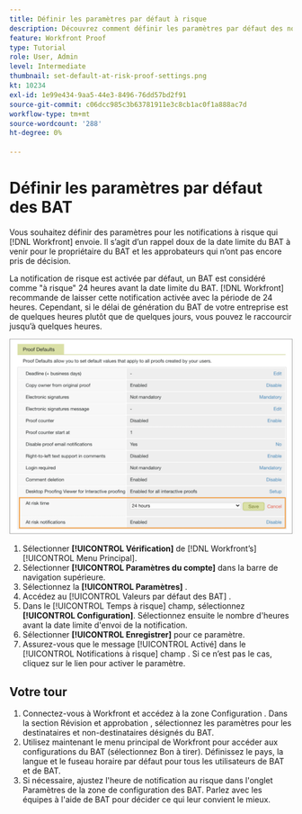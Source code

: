 ```yaml
---
title: Définir les paramètres par défaut à risque
description: Découvrez comment définir les paramètres par défaut des notifications à risque dans le cadre des configurations de vérification .
feature: Workfront Proof
type: Tutorial
role: User, Admin
level: Intermediate
thumbnail: set-default-at-risk-proof-settings.png
kt: 10234
exl-id: 1e99e434-9aa5-44e3-8496-76dd57bd2f91
source-git-commit: c06dcc985c3b63781911e3c8cb1ac0f1a888ac7d
workflow-type: tm+mt
source-wordcount: '288'
ht-degree: 0%

---
```


# Définir les paramètres par défaut des BAT

Vous souhaitez définir des paramètres pour les notifications à risque qui [!DNL Workfront] envoie. Il s’agit d’un rappel doux de la date limite du BAT à venir pour le propriétaire du BAT et les approbateurs qui n’ont pas encore pris de décision.

La notification de risque est activée par défaut, un BAT est considéré comme &quot;à risque&quot; 24 heures avant la date limite du BAT. [!DNL Workfront] recommande de laisser cette notification activée avec la période de 24 heures. Cependant, si le délai de génération du BAT de votre entreprise est de quelques heures plutôt que de quelques jours, vous pouvez le raccourcir jusqu’à quelques heures.

![Paramètres de BAT pour les notifications à risque](assets/proof-system-setups-at-risk-default-1.png)

1. Sélectionner **[!UICONTROL Vérification]** de [!DNL Workfront’s] [!UICONTROL Menu Principal].
1. Sélectionner **[!UICONTROL Paramètres du compte]** dans la barre de navigation supérieure.
1. Sélectionnez la **[!UICONTROL Paramètres]** .
1. Accédez au [!UICONTROL Valeurs par défaut des BAT] .
1. Dans le [!UICONTROL Temps à risque] champ, sélectionnez **[!UICONTROL Configuration]**. Sélectionnez ensuite le nombre d&#39;heures avant la date limite d&#39;envoi de la notification.
1. Sélectionner **[!UICONTROL Enregistrer]** pour ce paramètre.
1. Assurez-vous que le message [!UICONTROL Activé] dans le [!UICONTROL Notifications à risque] champ . Si ce n’est pas le cas, cliquez sur le lien pour activer le paramètre.

## Votre tour

1. Connectez-vous à Workfront et accédez à la zone Configuration . Dans la section Révision et approbation , sélectionnez les paramètres pour les destinataires et non-destinataires désignés du BAT.
1. Utilisez maintenant le menu principal de Workfront pour accéder aux configurations du BAT (sélectionnez Bon à tirer). Définissez le pays, la langue et le fuseau horaire par défaut pour tous les utilisateurs de BAT et de BAT.
1. Si nécessaire, ajustez l&#39;heure de notification au risque dans l&#39;onglet Paramètres de la zone de configuration des BAT. Parlez avec les équipes à l&#39;aide de BAT pour décider ce qui leur convient le mieux.

<!--
Lean More URLs
-->
